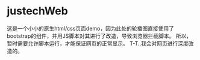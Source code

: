 # justechWeb
这是一个小小的原生html/css页面demo，因为此处的轮播图直接使用了bootstrap的组件，并用JS脚本对其进行了改造，导致浏览器拦截脚本。
所以，暂时需要允许脚本运行，才能保证网页的正常显示。
T-T..我会对网页进行深度改造的。
